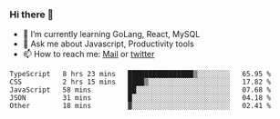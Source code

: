 ### Hi there 👋

- 🌱 I’m currently learning GoLang, React, MySQL
- 💬 Ask me about Javascript, Productivity tools 
- 📫 How to reach me: [Mail](mailto:kvaishak47@gmail.com) or [twitter](https://twitter.com/kvaish4k)

<!--START_SECTION:waka-->

```text
TypeScript   8 hrs 23 mins   ████████████████▒░░░░░░░░   65.95 %
CSS          2 hrs 15 mins   ████▒░░░░░░░░░░░░░░░░░░░░   17.82 %
JavaScript   58 mins         ██░░░░░░░░░░░░░░░░░░░░░░░   07.68 %
JSON         31 mins         █░░░░░░░░░░░░░░░░░░░░░░░░   04.18 %
Other        18 mins         ▓░░░░░░░░░░░░░░░░░░░░░░░░   02.41 %
```

<!--END_SECTION:waka-->
